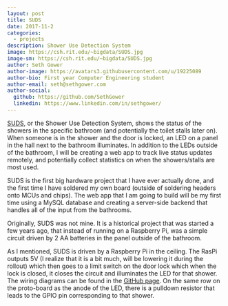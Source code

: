 ```yaml
---
layout: post
title: SUDS
date: 2017-11-2
categories:
  - projects
description: Shower Use Detection System
image: https://csh.rit.edu/~bigdata/SUDS.jpg
image-sm: https://csh.rit.edu/~bigdata/SUDS.jpg
author: Seth Gower
author-image: https://avatars3.githubusercontent.com/u/19225089
author-bio: First year Computer Engineering student
author-email: seth@sethgower.com
author-social:
  github: https://github.com/SethGower
  linkedin: https://www.linkedin.com/in/sethgower/
---
```

[SUDS](https://github.com/sethgower/SUDS), or the Shower Use Detection System, shows the status of the showers in the specific bathroom (and potentially the toilet stalls later on). When someone is in the shower and the door is locked, an LED on a panel in the hall next to the bathroom illuminates. In addition to the LEDs outside of the bathroom, I will be creating a web app to track live status updates remotely, and potentially collect statistics on when the showers/stalls are most used.

SUDS is the first big hardware project that I have ever actually done, and the first time I have soldered my own board (outside of soldering headers onto MCUs and chips). The web app that I am going to build will be my first time using a MySQL database and creating a server-side backend that handles all of the input from the bathrooms.

Originally, SUDS was not mine. It is a historical project that was started a few years ago, that instead of running on a Raspberry Pi, was a simple circuit driven by 2 AA batteries in the panel outside of the bathroom.

As I mentioned, SUDS is driven by a Raspberry Pi in the ceiling. The RasPi outputs 5V (I realize that it is a bit much, will be lowering it during the rollout) which then goes to a limit switch on the door lock which when the lock is closed, it closes the circuit and illuminates the LED for that shower. The wiring diagrams can be found in the [GitHub page](https://github.com/sethgower/suds). On the same row on the proto-board as the anode of the LED, there is a pulldown resistor that leads to the GPIO pin corresponding to that shower. 
